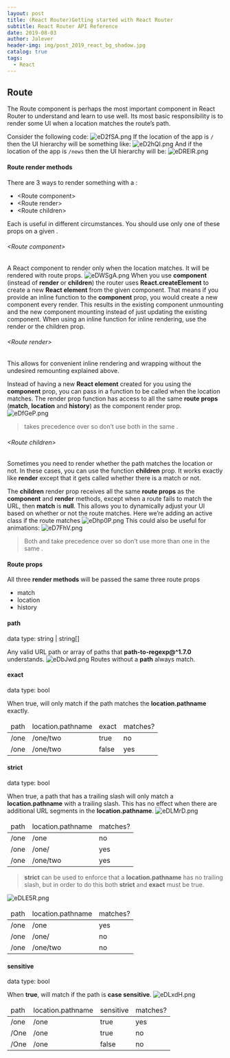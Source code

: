 ```yaml
---
layout: post
title: (React Router)Getting started with React Router
subtitle: React Router API Reference
date: 2019-08-03
author: Jalever
header-img: img/post_2019_react_bg_shadow.jpg
catalog: true
tags:
  - React
---
```


## Route
The Route component is perhaps the most important component in React Router to understand and learn to use well. Its most basic responsibility is to render some UI when a location matches the route’s path.

Consider the following code:
![eD2fSA.png](https://s2.ax1x.com/2019/08/03/eD2fSA.png)
If the location of the app is `/` then the UI hierarchy will be something like:
![eD2hQI.png](https://s2.ax1x.com/2019/08/03/eD2hQI.png)
And if the location of the app is `/news` then the UI hierarchy will be:
![eDRElR.png](https://s2.ax1x.com/2019/08/03/eDRElR.png)

#### Route render methods
There are 3 ways to render something with a <Route>:
- &lt;Route component&gt;
- &lt;Route render&gt;
- &lt;Route children&gt;

Each is useful in different circumstances. You should use only one of these props on a given <Route>.

###### &lt;Route component&gt;
A React component to render only when the location matches. It will be rendered with route props.
![eDWSgA.png](https://s2.ax1x.com/2019/08/03/eDWSgA.png)
When you use <strong>component</strong> (instead of <strong>render</strong> or <strong>children</strong>) the router uses <strong>React.createElement</strong> to create a new <strong>React element</strong> from the given component. That means if you provide an inline function to the <strong>component</strong> prop, you would create a new component every render. This results in the existing component unmounting and the new component mounting instead of just updating the existing component. When using an inline function for inline rendering, use the render or the children prop.

###### &lt;Route render&gt;
This allows for convenient inline rendering and wrapping without the undesired remounting explained above.

Instead of having a new <strong>React element</strong> created for you using the <strong>component</strong> prop, you can pass in a function to be called when the location matches. The render prop function has access to all the same <strong>route props</strong> (<strong>match</strong>, <strong>location</strong> and <strong>history</strong>) as the component render prop.
![eDfGeP.png](https://s2.ax1x.com/2019/08/03/eDfGeP.png)

> <strong><Route component></strong> takes precedence over <strong><Route render></strong> so don’t use both in the same <Route>.

###### &lt;Route children&gt;
Sometimes you need to render whether the path matches the location or not. In these cases, you can use the function <strong>children</strong> prop. It works exactly like <strong>render</strong> except that it gets called whether there is a match or not.

The <strong>children</strong> render prop receives all the same <strong>route props</strong> as the <strong>component</strong> and <strong>render</strong> methods, except when a route fails to match the URL, then <strong>match</strong> is <strong>null</strong>. This allows you to dynamically adjust your UI based on whether or not the route matches. Here we’re adding an active class if the route matches
![eDhp0P.png](https://s2.ax1x.com/2019/08/03/eDhp0P.png)
This could also be useful for animations:
![eD7FhV.png](https://s2.ax1x.com/2019/08/03/eD7FhV.png)

> Both <strong><Route component></strong> and <strong><Route render></strong> take precedence over <strong><Route children></strong> so don’t use more than one in the same <strong><Route></strong>.

#### Route props
All three <strong>render methods</strong> will be passed the same three route props
- match
- location
- history

#### path
data type: string | string[]

Any valid URL path or array of paths that <strong>path-to-regexp@^1.7.0</strong> understands.
![eDbJwd.png](https://s2.ax1x.com/2019/08/03/eDbJwd.png)
Routes without a <strong>path</strong> always match.

#### exact
data type: bool

When true, will only match if the path matches the <strong>location.pathname</strong> exactly.
<table>
    <thead>
        <tr>
            <td>path</td>
            <td>location.pathname</td>
            <td>exact</td>
            <td>matches?</td>
        </tr>
    </thead>
    <tbody>
        <tr>
            <td>/one</td>
            <td>/one/two</td>
            <td>true</td>
            <td>no</td>
        </tr>
        <tr>
            <td>/one</td>
            <td>/one/two</td>
            <td>false</td>
            <td>yes</td>
        </tr>
    </tbody>
</table>

#### strict
data type: bool

When true, a path that has a trailing slash will only match a <strong>location.pathname</strong> with a trailing slash. This has no effect when there are additional URL segments in the <strong>location.pathname</strong>.
![eDLMrD.png](https://s2.ax1x.com/2019/08/03/eDLMrD.png)
<table>
    <thead>
        <tr>
            <td>path</td>
            <td>location.pathname</td>
            <td>matches?</td>
        </tr>
    </thead>
    <tbody>
        <tr>
            <td>/one</td>
            <td>/one</td>
            <td>no</td>
        </tr>
        <tr>
            <td>/one</td>
            <td>/one/</td>
            <td>yes</td>
        </tr>
        <tr>
            <td>/one</td>
            <td>/one/two</td>
            <td>yes</td>
        </tr>
    </tbody>
</table>

> <strong>strict</strong> can be used to enforce that a <strong>location.pathname</strong> has no trailing slash, but in order to do this both <strong>strict</strong> and <strong>exact</strong> must be true.

![eDLE5R.png](https://s2.ax1x.com/2019/08/03/eDLE5R.png)
<table>
    <thead>
        <tr>
            <td>path</td>
            <td>location.pathname</td>
            <td>matches?</td>
        </tr>
    </thead>
    <tbody>
        <tr>
            <td>/one</td>
            <td>/one</td>
            <td>yes</td>
        </tr>
        <tr>
            <td>/one</td>
            <td>/one/</td>
            <td>no</td>
        </tr>
        <tr>
            <td>/one</td>
            <td>/one/two</td>
            <td>no</td>
        </tr>
    </tbody>
</table>

#### sensitive
data type: bool

When <strong>true</strong>, will match if the path is <strong>case sensitive</strong>.
![eDLxdH.png](https://s2.ax1x.com/2019/08/03/eDLxdH.png)
<table>
    <thead>
        <tr>
            <td>path</td>
            <td>location.pathname</td>
            <td>sensitive</td>
            <td>matches?</td>
        </tr>
    </thead>
    <tbody>
        <tr>
            <td>/one</td>
            <td>/one</td>
            <td>true</td>
            <td>yes</td>
        </tr>
        <tr>
            <td>/One</td>
            <td>/one</td>
            <td>true</td>
            <td>no</td>
        </tr>
        <tr>
            <td>/One</td>
            <td>/one</td>
            <td>false</td>
            <td>no</td>
        </tr>
    </tbody>
</table>
